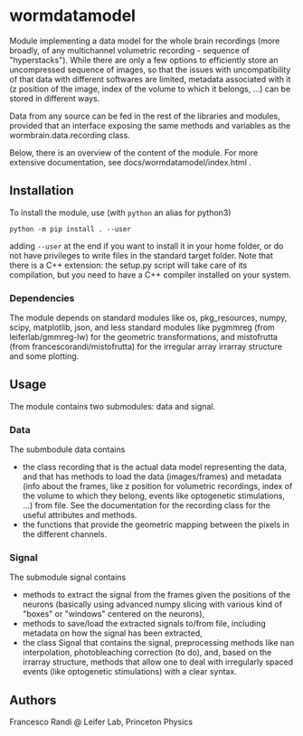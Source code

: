 # wormdatamodel
Module implementing a data model for the whole brain recordings (more broadly, of any multichannel volumetric recording - sequence of "hyperstacks"). While there are only a few options to efficiently store an uncompressed sequence of images, so that the issues with uncompatibility of that data with different softwares are limited, metadata associated with it (z position of the image, index of the volume to which it belongs, ...) can be stored in different ways.

Data from any source can be fed in the rest of the libraries and modules, provided that an interface exposing the same methods and variables as the wormbrain.data.recording class.

Below, there is an overview of the content of the module. For more extensive documentation, see docs/wormdatamodel/index.html .

## Installation
To install the module, use (with `python` an alias for python3)
```
python -m pip install . --user
```
adding `--user` at the end if you want to install it in your home folder, or do not have privileges to write files in the standard target folder. Note that there is a C++ extension: the setup.py script will take care of its compilation, but you need to have a C++ compiler installed on your system.

### Dependencies
The module depends on standard modules like os, pkg_resources, numpy, scipy, matplotlib, json, and less standard modules like pygmmreg (from leiferlab/gmmreg-lw) for the geometric transformations, and mistofrutta (from francescorandi/mistofrutta) for the irregular array irrarray structure and some plotting.

## Usage
The module contains two submodules: data and signal. 

### Data
The submbodule data contains
* the class recording that is the actual data model representing the data, and that has methods to load the data (images/frames) and metadata (info about the frames, like z position for volumetric recordings, index of the volume to which they belong, events like optogenetic stimulations, ...) from file. See the documentation for the recording class for the useful attributes and methods. 
* the functions that provide the geometric mapping between the pixels in the different channels. 

### Signal
The submodule signal contains
* methods to extract the signal from the frames given the positions of the neurons (basically using advanced numpy slicing with various kind of "boxes" or "windows" centered on the neurons),
* methods to save/load the extracted signals to/from file, including metadata on how the signal has been extracted,
* the class Signal that contains the signal, preprocessing methods like nan interpolation, photobleaching correction (to do), and, based on the irrarray structure, methods that allow one to deal with irregularly spaced events (like optogenetic stimulations) with a clear syntax.

## Authors
Francesco Randi @ Leifer Lab, Princeton Physics
